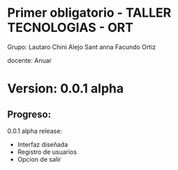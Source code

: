 # Primer obligatorio - TALLER TECNOLOGIAS - ORT
Grupo:
Lautaro Chini
Alejo Sant anna
Facundo Ortiz

 docente: Anuar


# Version: 0.0.1 alpha

## Progreso: 
0.0.1 alpha release:
- Interfaz diseñada
- Registro de usuarios
- Opcion de salir

